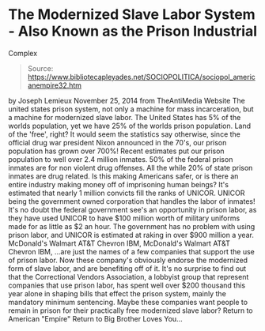 # The Modernized Slave Labor System - Also Known as the Prison Industrial 
Complex

> Source: https://www.bibliotecapleyades.net/SOCIOPOLITICA/sociopol_americanempire32.htm

by Joseph Lemieux November 25, 2014 from TheAntiMedia Website
The united states prison system, not only a machine for mass incarceration, but a machine for modernized slave labor. The United States has 5% of the worlds population, yet we have 25% of the worlds prison population.
Land of the 'free', right?
It would seem the statistics say otherwise, since the official drug war president Nixon announced in the 70's, our prison population has grown over 700%! Recent estimates put our prison population to well over 2.4 million inmates.
50% of the federal prison inmates are for non violent drug offenses.
All the while 20% of state prison inmates are drug related.
Is this making Americans safer, or is there an entire industry making money off of imprisoning human beings?
It's estimated that nearly 1 million convicts fill the ranks of UNICOR.
UNICOR being the government owned corporation that handles the labor of inmates! It's no doubt the federal government see's an opportunity in prison labor, as they have used UNICOR to have $100 million worth of military uniforms made for as little as $2 an hour.
The government has no problem with using prison labor, and UNICOR is estimated at raking in over $900 million a year.
McDonald's Walmart AT&T Chevron IBM,
McDonald's
Walmart
AT&T
Chevron
IBM,
...are just the names of a few companies that support the use of prison labor.
Now these company's obviously endorse the modernized form of slave labor, and are benefiting off of it.
It's no surprise to find out that the Correctional Vendors Association, a lobbyist group that represent companies that use prison labor, has spent well over $200 thousand this year alone in shaping bills that effect the prison system, mainly the mandatory minimum sentencing.
Maybe these companies want people to remain in prison for their practically free modernized slave labor?
Return to American "Empire"
Return to Big Brother Loves You...
